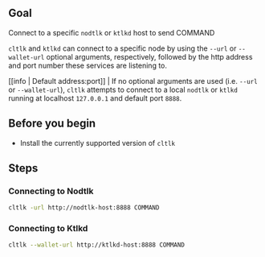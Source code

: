 ## Goal

Connect to a specific `nodtlk` or `ktlkd` host to send COMMAND

`cltlk` and `ktlkd` can connect to a specific node by using the `--url` or `--wallet-url` optional arguments, respectively, followed by the http address and port number these services are listening to.

[[info | Default address:port]]
| If no optional arguments are used (i.e. `--url` or `--wallet-url`), `cltlk` attempts to connect to a local `nodtlk` or `ktlkd` running at localhost `127.0.0.1` and default port `8888`.

## Before you begin

* Install the currently supported version of `cltlk`

## Steps
### Connecting to Nodtlk

```sh
cltlk -url http://nodtlk-host:8888 COMMAND
```

### Connecting to Ktlkd

```sh
cltlk --wallet-url http://ktlkd-host:8888 COMMAND
```

